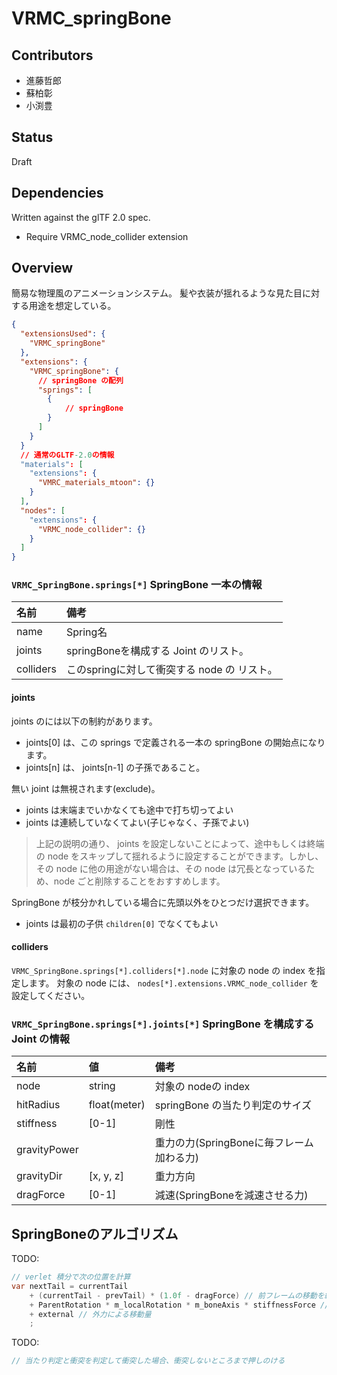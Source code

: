 # VRMC_springBone

## Contributors

* 進藤哲郎
* 蘇柏彰
* 小渕豊

## Status

Draft

## Dependencies

Written against the glTF 2.0 spec.

* Require VRMC_node_collider extension

## Overview

簡易な物理風のアニメーションシステム。
髪や衣装が揺れるような見た目に対する用途を想定している。

```json
{
  "extensionsUsed": {
    "VRMC_springBone"
  },
  "extensions": {
    "VRMC_springBone": {
      // springBone の配列
      "springs": [
        {
            // springBone
        }
      ]
    }
  }
  // 通常のGLTF-2.0の情報
  "materials": [
    "extensions": {
      "VMRC_materials_mtoon": {}
    }
  ],
  "nodes": [
    "extensions": {
      "VRMC_node_collider": {}
    }
  ]
}
```

### `VRMC_SpringBone.springs[*]` SpringBone 一本の情報

| 名前      | 備考                                        |
|:----------|:--------------------------------------------|
| name      | Spring名                                    |
| joints    | springBoneを構成する Joint のリスト。       |
| colliders | このspringに対して衝突する node の リスト。 |

#### joints

joints のには以下の制約があります。

* joints[0] は、この springs で定義される一本の springBone の開始点になります。
* joints[n] は、 joints[n-1] の子孫であること。

無い joint は無視されます(exclude)。

* joints は末端までいかなくても途中で打ち切ってよい
* joints は連続していなくてよい(子じゃなく、子孫でよい)

> 上記の説明の通り、 joints を設定しないことによって、途中もしくは終端の node をスキップして揺れるように設定することができます。しかし、その node に他の用途がない場合は、その node は冗長となっているため、node ごと削除することをおすすめします。

SpringBone が枝分かれしている場合に先頭以外をひとつだけ選択できます。

* joints は最初の子供 `children[0]` でなくてもよい

#### colliders

`VRMC_SpringBone.springs[*].colliders[*].node` に対象の node の index を指定します。
対象の node には、 `nodes[*].extensions.VRMC_node_collider` を設定してください。

### `VRMC_SpringBone.springs[*].joints[*]` SpringBone を構成する Joint の情報

| 名前         | 値           | 備考                                     |
|:-------------|:-------------|:-----------------------------------------|
| node         | string       | 対象の nodeの index                      |
| hitRadius    | float(meter) | springBone の当たり判定のサイズ          |
| stiffness    | [0-1]        | 剛性                                     |
| gravityPower |              | 重力の力(SpringBoneに毎フレーム加わる力) |
| gravityDir   | [x, y, z]    | 重力方向                                 |
| dragForce    | [0-1]        | 減速(SpringBoneを減速させる力)           |

## SpringBoneのアルゴリズム

TODO:

```cs
// verlet 積分で次の位置を計算
var nextTail = currentTail
    + (currentTail - prevTail) * (1.0f - dragForce) // 前フレームの移動を継続する(減衰もあるよ)
    + ParentRotation * m_localRotation * m_boneAxis * stiffnessForce // 親の回転による子ボーンの移動目標
    + external // 外力による移動量
    ;
```

TODO:

```cs
// 当たり判定と衝突を判定して衝突した場合、衝突しないところまで押しのける
```
